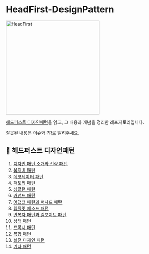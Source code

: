 # HeadFirst-DesignPattern

<img width="294" alt="HeadFirst" src="https://user-images.githubusercontent.com/76640167/210064651-ec3da0a9-a4f8-4a74-9eb7-9a5e17d4dcfa.png">

[헤드퍼스트 디자인패턴](http://www.yes24.com/Product/Goods/108192370)을 읽고, 그 내용과 개념을 정리한 레포지토리입니다.

잘못된 내용은 이슈와 PR로 알려주세요.

## **📌** 헤드퍼스트 디자인패턴

1. [디자인 패턴 소개와 전략 패턴](/Chapter1/README.md)
2. [옵저버 패턴](/Chapter2/README.md)
3. [데코레이터 패턴](/Chapter3/README.md)
4. [팩토리 패턴](/Chapter4/README.md)
5. [싱글턴 패턴](/Chapter5/README.md)
6. [커맨드 패턴](/Chapter6/README.md)
7. [어댑터 패턴과 퍼사드 패턴](/Chapter7/README.md)
8. [템플릿 메소드 패턴](/Chapter8/README.md)
9. [반복자 패턴과 컴포지트 패턴](/Chapter9/README.md)
10. [상태 패턴](/Chapter10/README.md)
11. [프록시 패턴](/Chapter11/README.md)
12. [복합 패턴](/Chapter12/README.md)
13. [실전 디자인 패턴](/Chapter13/README.md)
14. [기타 패턴](/Chapter14/README.md)

